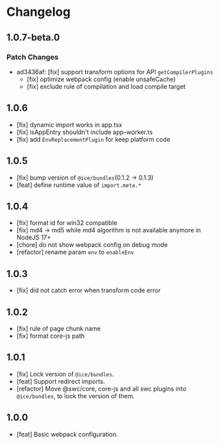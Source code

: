 # Changelog

## 1.0.7-beta.0

### Patch Changes

- ad3436af: [fix] support transform options for API `getCompilerPlugins`
  - [fix] optimize webpack config (enable unsafeCache)
  - [fix] exclude rule of compilation and load compile target

## 1.0.6

- [fix] dynamic import works in app.tsx
- [fix] isAppEntry shouldn't include app-worker.ts
- [fix] add `EnvReplacementPlugin` for keep platform code

## 1.0.5

- [fix] bump version of `@ice/bundles`(0.1.2 -> 0.1.3)
- [feat] define runtime value of `import.meta.*`

## 1.0.4

- [fix] format id for win32 compatible
- [fix] md4 -> md5 while md4 algorithm is not available anymore in NodeJS 17+
- [chore] do not show webpack config on debug mode
- [refactor] rename param `env` to `enableEnv`

## 1.0.3

- [fix] did not catch error when transform code error

## 1.0.2

- [fix] rule of page chunk name
- [fix] format core-js path

## 1.0.1

- [fix] Lock version of `@ice/bundles`.
- [feat] Support redirect imports.
- [refactor] Move @swc/core, core-js and all swc plugins into `@ice/bundles`, to lock the version of them.

## 1.0.0

- [feat] Basic webpack configuration.
